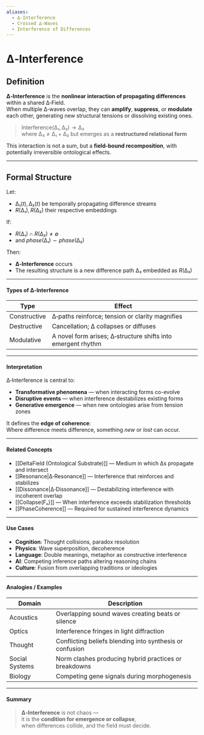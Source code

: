 ```yaml
---
aliases:
  - ∆‑Interference
  - Crossed ∆‑Waves
  - Interference of Differences
---
```


# ∆‑Interference

## Definition

**∆‑Interference** is the **nonlinear interaction of propagating differences** within a shared ∆‑Field.  
When multiple ∆‑waves overlap, they can **amplify**, **suppress**, or **modulate** each other, generating new structural tensions or dissolving existing ones.

> $\text{Interference}(∆₁, ∆₂) \rightarrow ∆₃$  
> where $∆₃ \ne ∆₁ + ∆₂$ but emerges as a **restructured relational form**

This interaction is not a sum, but a **field-bound recomposition**, with potentially irreversible ontological effects.

---

## Formal Structure

Let:

- $∆₁(t), ∆₂(t)$ be temporally propagating difference streams
- $R(∆₁), R(∆₂)$ their respective embeddings

If:

- $R(∆₁) ∩ R(∆₂) \ne ∅$  
- and $phase(∆₁) \sim phase(∆₂)$

Then:

- **∆‑Interference** occurs
- The resulting structure is a new difference path $∆₃$ embedded as $R(∆₃)$

---

#### Types of ∆‑Interference

| Type         | Effect                                                          |
|--------------|-----------------------------------------------------------------|
| Constructive | ∆‑paths reinforce; tension or clarity magnifies                 |
| Destructive  | Cancellation; ∆ collapses or diffuses                           |
| Modulative   | A novel form arises; ∆‑structure shifts into emergent rhythm    |

---

#### Interpretation

∆‑Interference is central to:

- **Transformative phenomena** — when interacting forms co-evolve
- **Disruptive events** — when interference destabilizes existing forms
- **Generative emergence** — when new ontologies arise from tension zones

It defines the **edge of coherence**:  
Where difference meets difference, something *new* or *lost* can occur.

---

#### Related Concepts

- [[DeltaField (Ontological Substrate)]] — Medium in which ∆s propagate and intersect  
- [[Resonance|∆‑Resonance]] — Interference that reinforces and stabilizes  
- [[Dissonance|∆‑Dissonance]] — Destabilizing interference with incoherent overlap  
- [[Collapse(Fₙ)]] — When interference exceeds stabilization thresholds  
- [[PhaseCoherence]] — Required for sustained interference dynamics  

---

#### Use Cases

- **Cognition**: Thought collisions, paradox resolution  
- **Physics**: Wave superposition, decoherence  
- **Language**: Double meanings, metaphor as constructive interference  
- **AI**: Competing inference paths altering reasoning chains  
- **Culture**: Fusion from overlapping traditions or ideologies  

---

#### Analogies / Examples

| Domain            | Description                                                  |
|-------------------|--------------------------------------------------------------|
| Acoustics         | Overlapping sound waves creating beats or silence            |
| Optics            | Interference fringes in light diffraction                    |
| Thought           | Conflicting beliefs blending into synthesis or confusion     |
| Social Systems    | Norm clashes producing hybrid practices or breakdowns        |
| Biology           | Competing gene signals during morphogenesis                  |

---

#### Summary

> **∆‑Interference** is not chaos —  
> it is the **condition for emergence or collapse**,  
> when differences collide, and the field must decide.
